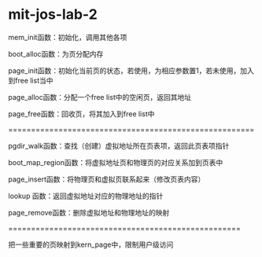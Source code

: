 # mit-jos-lab-2

mem_init函数：初始化，调用其他各项

boot_alloc函数：为页分配内存

page_init函数：初始化当前页的状态，若使用，为相应参数置1，若未使用，加入到free list当中

page_alloc函数：分配一个free list中的空闲页，返回其地址

page_free函数：回收页，将其加入到free list中

======================================================

pgdir_walk函数：查找（创建）虚拟地址所在页表项，返回此页表项指针

boot_map_region函数：将虚拟地址页和物理页的对应关系加到页表中

page_insert函数：将物理页和虚拟页联系起来（修改页表内容）

lookup 函数：返回虚拟地址对应的物理地址的指针

page_remove函数：删除虚拟地址和物理地址的映射

===================================================

把一些重要的页映射到kern_page中，限制用户级访问
	

